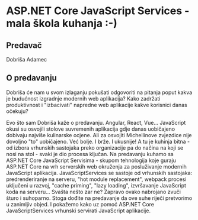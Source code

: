 # ASP.NET Core JavaScript Services - mala škola kuhanja :-)

## Predavač
Dobriša Adamec

## O predavanju
Dobriša će nam u svom izlaganju pokušati odgovoriti na pitanja poput kakva je budućnost izgradnje modernih web aplikacija? Kako zadržati produktivnost i "izbacivati" napredne web aplikacije kakve korisnici danas očekuju?

Evo što sam Dobriša kaže o predavanju. Angular, React, Vue... JavaScript okusi su osvojili stolove suvremenih aplikacija gdje danas uobičajeno dobivaju najviše kulinarske ocjene. Ali za osvojiti Michellinove zvjezdice nije dovoljno "to" uobičajeno. Već bolje. I brže. I ukusnije! A tu je kuhinja bitna - od izbora vrhunskih sastojaka preko organizacije pa do načina na koji se nosi na stol - svaki je dio procesa ključan. Na predavanju kuhamo sa ASP.NET Core JavaScript Servisima - skupom tehnologija koje guraju ASP.NET Core na vrh serverskih web okruženja za posluživanje modernih JavaScript aplikacija. JavaScriptServices se sastoje od vrhunskih sastojaka: predrenderiranje na serveru, "hot module replacement", webpack procesi uključeni u razvoj, "cache priming", "lazy loading", izvršavanje JavaScript koda na serveru... Svašta nešto zar ne? Zapravo ovako nabrojano zvuči šturo i suhoparno. Stoga dođite na predavanje da ove suhe riječi pretvorimo u zanimljiv objed. I pokažemo kako uz pomoć ASP.NET Core JavaScriptServices vrhunski servirati JavaScript aplikacije.